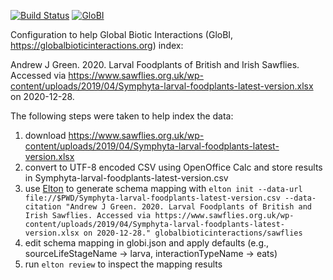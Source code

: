 [![Build Status](https://travis-ci.com/globalbioticinteractions/sawflies.svg)](https://travis-ci.com/globalbioticinteractions/sawflies) [![GloBI](http://api.globalbioticinteractions.org/interaction.svg?accordingTo=globi:globalbioticinteractions/sawflies)](http://globalbioticinteractions.org/?accordingTo=globi:globalbioticinteractions/sawflies)

Configuration to help Global Biotic Interactions (GloBI, https://globalbioticinteractions.org) index: 

Andrew J Green. 2020. Larval Foodplants of British and Irish Sawflies. Accessed via https://www.sawflies.org.uk/wp-content/uploads/2019/04/Symphyta-larval-foodplants-latest-version.xlsx on 2020-12-28.

The following steps were taken to help index the data:

1. download https://www.sawflies.org.uk/wp-content/uploads/2019/04/Symphyta-larval-foodplants-latest-version.xlsx
2. convert to UTF-8 encoded CSV using OpenOffice Calc and store results in Symphyta-larval-foodplants-latest-version.csv
3. use [Elton](https://github.com/globalbioticinteractions/elton) to generate schema mapping with ```elton init --data-url file://$PWD/Symphyta-larval-foodplants-latest-version.csv --data-citation "Andrew J Green. 2020. Larval Foodplants of British and Irish Sawflies. Accessed via https://www.sawflies.org.uk/wp-content/uploads/2019/04/Symphyta-larval-foodplants-latest-version.xlsx on 2020-12-28." globalbioticinteractions/sawflies```
4. edit schema mapping in globi.json and apply defaults (e.g., sourceLifeStageName -> larva, interactionTypeName -> eats)
5. run ```elton review``` to inspect the mapping results

